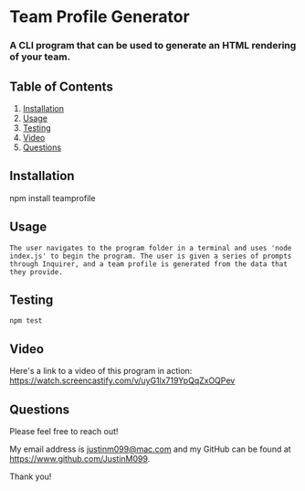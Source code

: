 # Team Profile Generator

  ### A CLI program that can be used to generate an HTML rendering of your team.
  

  

  ## Table of Contents
  
  1. [Installation](#installation)
  2. [Usage](#usage)
  3. [Testing](#testing)
  4. [Video](#video)
  5. [Questions](#questions)
  
  ## Installation
  
  npm install teamprofile
  
  ## Usage
  
    The user navigates to the program folder in a terminal and uses 'node index.js' to begin the program. The user is given a series of prompts through Inquirer, and a team profile is generated from the data that they provide.
  
  ## Testing

    npm test

  
  ## Video
  
  Here's a link to a video of this program in action: https://watch.screencastify.com/v/uyG1lx719YpQqZxOQPev
  
  ## Questions
  
  Please feel free to reach out!
  
  My email address is justinm099@mac.com  and my GitHub can be found at https://www.github.com/JustinM099.

  Thank you!